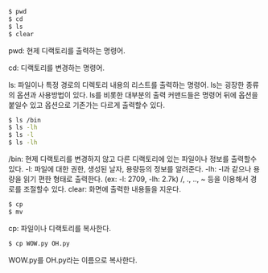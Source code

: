 ```sh
$ pwd
$ cd
$ ls
$ clear
```
pwd: 현제 디랙토리를 출력하는 명령어.

cd: 디랙토리를 변경하는 명령어.

ls: 파일이나 특정 경로의 디렉토리 내용의 리스트를 출력하는 명령어.
ls는 굉장한 종류의 옵션과 사용방법이 있다. ls를 비롯한 대부분의 출력 커맨드들은 명령어 뒤에 옵션을 붙일수 있고 옵션으로 기존가는 다르게 출력할수 있다.
```sh
$ ls /bin
$ ls -lh
$ ls -l
$ ls -lh
```
/bin: 현제 디랙토리를 변경하지 않고 다른 디랙토리에 있는 파일이나 정보를 출력할수있다.
-l: 파일에 대한 권한, 생성된 날자, 용량등의 정보를 알려준다.
-lh: -l과 같으나 용량을 읽기 편한 형태로 출력한다.
(ex: -l: 2709, -lh: 2.7k)
/, ., .., ~ 등을 이용해서 경로를 조절할수 있다.
clear: 화면에 출력한 내용들을 지운다.

```sh
$ cp
$ mv
```
cp: 파일이나 디랙토리를 복사한다.
```sh
$ cp WOW.py OH.py
```
WOW.py를 OH.py라는 이름으로 복사한다.
